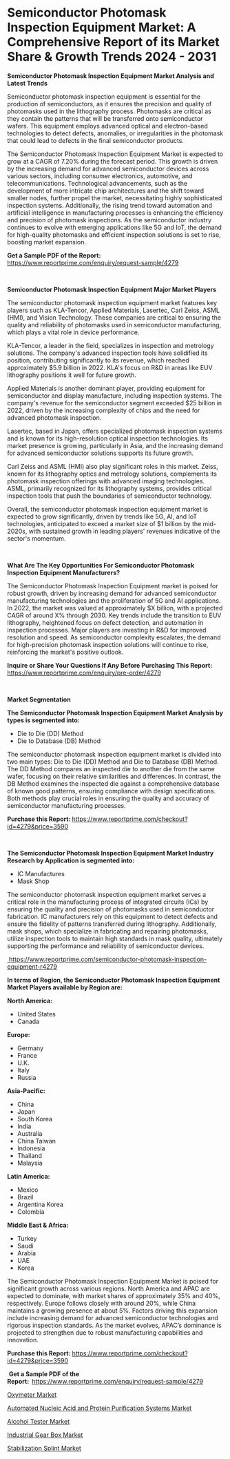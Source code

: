<p><h1>Semiconductor Photomask Inspection Equipment Market: A Comprehensive Report of its Market Share & Growth Trends 2024 - 2031</h1></p><p><strong>Semiconductor Photomask Inspection Equipment Market Analysis and Latest Trends</strong></p>
<p><p>Semiconductor photomask inspection equipment is essential for the production of semiconductors, as it ensures the precision and quality of photomasks used in the lithography process. Photomasks are critical as they contain the patterns that will be transferred onto semiconductor wafers. This equipment employs advanced optical and electron-based technologies to detect defects, anomalies, or irregularities in the photomask that could lead to defects in the final semiconductor products.</p><p>The Semiconductor Photomask Inspection Equipment Market is expected to grow at a CAGR of 7.20% during the forecast period. This growth is driven by the increasing demand for advanced semiconductor devices across various sectors, including consumer electronics, automotive, and telecommunications. Technological advancements, such as the development of more intricate chip architectures and the shift toward smaller nodes, further propel the market, necessitating highly sophisticated inspection systems. Additionally, the rising trend toward automation and artificial intelligence in manufacturing processes is enhancing the efficiency and precision of photomask inspections. As the semiconductor industry continues to evolve with emerging applications like 5G and IoT, the demand for high-quality photomasks and efficient inspection solutions is set to rise, boosting market expansion.</p></p>
<p><strong>Get a Sample PDF of the Report:&nbsp;</strong> <a href="https://www.reportprime.com/enquiry/request-sample/4279">https://www.reportprime.com/enquiry/request-sample/4279</a></p>
<p>&nbsp;</p>
<p><strong>Semiconductor Photomask Inspection Equipment Major Market Players</strong></p>
<p><p>The semiconductor photomask inspection equipment market features key players such as KLA-Tencor, Applied Materials, Lasertec, Carl Zeiss, ASML (HMI), and Vision Technology. These companies are critical to ensuring the quality and reliability of photomasks used in semiconductor manufacturing, which plays a vital role in device performance.</p><p>KLA-Tencor, a leader in the field, specializes in inspection and metrology solutions. The company's advanced inspection tools have solidified its position, contributing significantly to its revenue, which reached approximately $5.9 billion in 2022. KLA's focus on R&D in areas like EUV lithography positions it well for future growth.</p><p>Applied Materials is another dominant player, providing equipment for semiconductor and display manufacture, including inspection systems. The company's revenue for the semiconductor segment exceeded $25 billion in 2022, driven by the increasing complexity of chips and the need for advanced photomask inspection.</p><p>Lasertec, based in Japan, offers specialized photomask inspection systems and is known for its high-resolution optical inspection technologies. Its market presence is growing, particularly in Asia, and the increasing demand for advanced semiconductor solutions supports its future growth.</p><p>Carl Zeiss and ASML (HMI) also play significant roles in this market. Zeiss, known for its lithography optics and metrology solutions, complements its photomask inspection offerings with advanced imaging technologies. ASML, primarily recognized for its lithography systems, provides critical inspection tools that push the boundaries of semiconductor technology.</p><p>Overall, the semiconductor photomask inspection equipment market is expected to grow significantly, driven by trends like 5G, AI, and IoT technologies, anticipated to exceed a market size of $1 billion by the mid-2020s, with sustained growth in leading players' revenues indicative of the sector's momentum.</p></p>
<p>&nbsp;</p>
<p><strong>What Are The Key Opportunities For Semiconductor Photomask Inspection Equipment Manufacturers?</strong></p>
<p><p>The Semiconductor Photomask Inspection Equipment market is poised for robust growth, driven by increasing demand for advanced semiconductor manufacturing technologies and the proliferation of 5G and AI applications. In 2022, the market was valued at approximately $X billion, with a projected CAGR of around X% through 2030. Key trends include the transition to EUV lithography, heightened focus on defect detection, and automation in inspection processes. Major players are investing in R&D for improved resolution and speed. As semiconductor complexity escalates, the demand for high-precision photomask inspection solutions will continue to rise, reinforcing the market's positive outlook.</p></p>
<p><strong>Inquire or Share Your Questions If Any Before Purchasing This Report:</strong> <a href="https://www.reportprime.com/enquiry/pre-order/4279">https://www.reportprime.com/enquiry/pre-order/4279</a></p>
<p>&nbsp;</p>
<p><strong>Market Segmentation</strong></p>
<p><strong>The Semiconductor Photomask Inspection Equipment Market Analysis by types is segmented into:</strong></p>
<p><ul><li>Die to Die (DD) Method</li><li>Die to Database (DB) Method</li></ul></p>
<p><p>The semiconductor photomask inspection equipment market is divided into two main types: Die to Die (DD) Method and Die to Database (DB) Method. The DD Method compares an inspected die to another die from the same wafer, focusing on their relative similarities and differences. In contrast, the DB Method examines the inspected die against a comprehensive database of known good patterns, ensuring compliance with design specifications. Both methods play crucial roles in ensuring the quality and accuracy of semiconductor manufacturing processes.</p></p>
<p><strong>Purchase this Report:&nbsp;</strong><a href="https://www.reportprime.com/checkout?id=4279&price=3590">https://www.reportprime.com/checkout?id=4279&price=3590</a></p>
<p>&nbsp;</p>
<p><strong>The Semiconductor Photomask Inspection Equipment Market Industry Research by Application is segmented into:</strong></p>
<p><ul><li>IC Manufactures</li><li>Mask Shop</li></ul></p>
<p><p>The semiconductor photomask inspection equipment market serves a critical role in the manufacturing process of integrated circuits (ICs) by ensuring the quality and precision of photomasks used in semiconductor fabrication. IC manufacturers rely on this equipment to detect defects and ensure the fidelity of patterns transferred during lithography. Additionally, mask shops, which specialize in fabricating and repairing photomasks, utilize inspection tools to maintain high standards in mask quality, ultimately supporting the performance and reliability of semiconductor devices.</p></p>
<p><a href="https://www.reportprime.com/semiconductor-photomask-inspection-equipment-r4279">&nbsp;https://www.reportprime.com/semiconductor-photomask-inspection-equipment-r4279</a></p>
<p><strong>In terms of Region, the Semiconductor Photomask Inspection Equipment Market Players available by Region are:</strong></p>
<p>
    <p> <strong> North America: </strong>
        <ul>
            <li>United States</li>
            <li>Canada</li>
        </ul>
        </p> 
    <p> <strong> Europe: </strong>
        <ul>
            <li>Germany</li>
            <li>France</li>
            <li>U.K.</li>
            <li>Italy</li>
            <li>Russia</li>
        </ul>
        </p> 
    <p> <strong> Asia-Pacific: </strong>
        <ul>
            <li>China</li>
            <li>Japan</li>
            <li>South Korea</li>
            <li>India</li>
            <li>Australia</li>
            <li>China Taiwan</li>
            <li>Indonesia</li>
            <li>Thailand</li>
            <li>Malaysia</li>
        </ul>
        </p> 
    <p> <strong> Latin America: </strong>
        <ul>
            <li>Mexico</li>
            <li>Brazil</li>
            <li>Argentina Korea</li>
            <li>Colombia</li>
        </ul>
        </p> 
    <p> <strong> Middle East & Africa: </strong>
        <ul>
            <li>Turkey</li>
            <li>Saudi</li>
            <li>Arabia</li>
            <li>UAE</li>
            <li>Korea</li>
        </ul>
    </p>
    </p>
<p><p>The Semiconductor Photomask Inspection Equipment Market is poised for significant growth across various regions. North America and APAC are expected to dominate, with market shares of approximately 35% and 40%, respectively. Europe follows closely with around 20%, while China maintains a growing presence at about 5%. Factors driving this expansion include increasing demand for advanced semiconductor technologies and rigorous inspection standards. As the market evolves, APAC’s dominance is projected to strengthen due to robust manufacturing capabilities and innovation.</p></p>
<p><strong>Purchase this Report: </strong><a href="https://www.reportprime.com/checkout?id=4279&price=3590">https://www.reportprime.com/checkout?id=4279&price=3590</a></p>
<p>&nbsp;<strong>Get a Sample PDF of the Report:&nbsp;&nbsp;</strong><a href="https://www.reportprime.com/enquiry/request-sample/4279">https://www.reportprime.com/enquiry/request-sample/4279</a></p>
<p><strong></strong></p>
<p><p><a href="https://www.linkedin.com/pulse/oxymeter-market-share-new-trends-analysis-its-type-application-hoehe?trackingId=BkutdX%2BfRC2x953GaIIyyA%3D%3D">Oxymeter Market</a></p><p><a href="https://issuu.com/reportprime-2/docs/automated-nucleic-acid-and-protein-_3696917ee3dcc4">Automated Nucleic Acid and Protein Purification Systems Market</a></p><p><a href="https://www.linkedin.com/pulse/insights-alcohol-tester-market-share-competitive-landscape-jrr7e?trackingId=WdktXaPFTlKKkOoXv0Ywsw%3D%3D">Alcohol Tester Market</a></p><p><a href="https://issuu.com/reportprime-2/docs/industrial-gear-box-market-size-203_e4791c3326c7bf">Industrial Gear Box Market</a></p><p><a href="https://www.linkedin.com/pulse/global-perspectives-stabilization-splint-market-trends-forecast-qkdne?trackingId=X8ReS8z%2FQNOn0XyCP4EIEw%3D%3D">Stabilization Splint Market</a></p></p>
